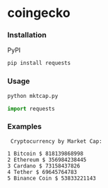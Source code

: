 # coingecko
### Installation
PyPI
```bash
pip install requests
```
### Usage

```python
python mktcap.py

import requests
```
### Examples

```
 Cryptocurrency by Market Cap: 

1 Bitcoin $ 818139868998    
2 Ethereum $ 356984238445   
3 Cardano $ 73158437826     
4 Tether $ 69645764783      
5 Binance Coin $ 53833221143
```
